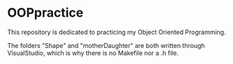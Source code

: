 # OOPpractice
This repository is dedicated to practicing my Object Oriented Programming. 

The folders "Shape" and "motherDaughter" are both written through VisualStudio, which is why there is no Makefile nor a .h file. 

